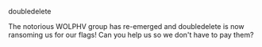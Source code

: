 doubledelete

The notorious WOLPHV group has re-emerged and doubledelete is now ransoming us for our flags! Can you help us so we don't have to pay them?
